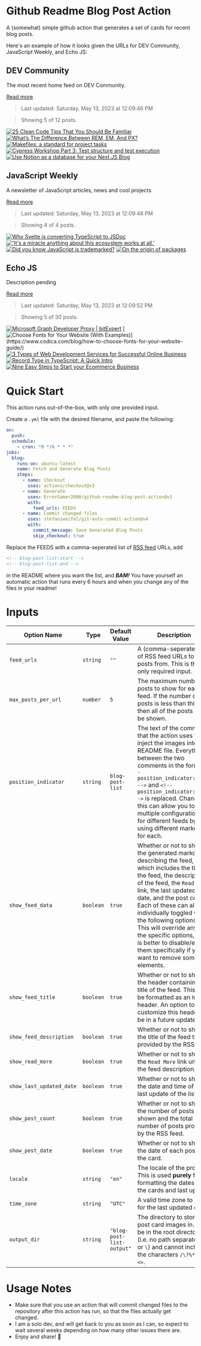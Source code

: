 # Github Readme Blog Post Action

A (somewhat) simple github action that generates a set of cards for recent blog posts.

Here's an example of how it looks given the URLs for DEV Community, JavaScript Weekly, and Echo JS:

<!-- post-list:start -->
## DEV Community

The most recent home feed on DEV Community.

[Read more](https://dev.to)
> Last updated: Saturday, May 13, 2023 at 12:09:46 PM

> Showing 5 of 12 posts.

[![25 Clean Code Tips That You Should Be Familiar](https://raw.githubusercontent.com/ErrorGamer2000/github-readme-blog-post-action/main/generated_files/DEV_Community/25_Clean_Code_Tips_That_You_Should_Be_Familiar.svg)](https://dev.to/sardarmudassaralikhan/25-clean-code-tips-that-you-should-be-familiar-53ek)
[![What’s The Difference Between REM, EM, And PX?](https://raw.githubusercontent.com/ErrorGamer2000/github-readme-blog-post-action/main/generated_files/DEV_Community/What’s_The_Difference_Between_REM__EM__And_PX_.svg)](https://dev.to/saurabhkumar/whats-the-difference-between-rem-em-and-px-59lb)
[![Makefiles: a standard for project tasks](https://raw.githubusercontent.com/ErrorGamer2000/github-readme-blog-post-action/main/generated_files/DEV_Community/Makefiles__a_standard_for_project_tasks.svg)](https://dev.to/joeljuca/makefiles-a-standard-for-project-tasks-31b)
[![Cypress Workshop Part 3: Test structure and test execution](https://raw.githubusercontent.com/ErrorGamer2000/github-readme-blog-post-action/main/generated_files/DEV_Community/Cypress_Workshop_Part_3__Test_structure_and_test_execution.svg)](https://dev.to/viktorijafilipov/cypress-workshop-part-3-test-structure-and-test-execution-1llf)
[![Use Notion as a database for your Next.JS Blog](https://raw.githubusercontent.com/ErrorGamer2000/github-readme-blog-post-action/main/generated_files/DEV_Community/Use_Notion_as_a_database_for_your_Next.JS_Blog.svg)](https://dev.to/martinp/use-notion-as-a-database-for-your-nextjs-blog-195p)


## JavaScript Weekly

A newsletter of JavaScript articles, news and cool projects

[Read more](https://javascriptweekly.com/)
> Last updated: Saturday, May 13, 2023 at 12:09:48 PM

> Showing 4 of 4 posts.

[![Why Svelte is converting TypeScript to JSDoc](https://raw.githubusercontent.com/ErrorGamer2000/github-readme-blog-post-action/main/generated_files/JavaScript_Weekly/Why_Svelte_is_converting_TypeScript_to_JSDoc.svg)](https://javascriptweekly.com/issues/638)
[!['It's a miracle anything about this ecosystem works at all.'](https://raw.githubusercontent.com/ErrorGamer2000/github-readme-blog-post-action/main/generated_files/JavaScript_Weekly/'It's_a_miracle_anything_about_this_ecosystem_works_at_all.'.svg)](https://javascriptweekly.com/issues/637)
[![Did you know JavaScript is trademarked?](https://raw.githubusercontent.com/ErrorGamer2000/github-readme-blog-post-action/main/generated_files/JavaScript_Weekly/Did_you_know_JavaScript_is_trademarked_.svg)](https://javascriptweekly.com/issues/636)
[![On the origin of packages](https://raw.githubusercontent.com/ErrorGamer2000/github-readme-blog-post-action/main/generated_files/JavaScript_Weekly/On_the_origin_of_packages.svg)](https://javascriptweekly.com/issues/635)


## Echo JS

Description pending

[Read more](
http://www.echojs.com
)
> Last updated: Saturday, May 13, 2023 at 12:09:52 PM

> Showing 5 of 30 posts.

[![Microsoft Graph Developer Proxy | bitExpert](https://raw.githubusercontent.com/ErrorGamer2000/github-readme-blog-post-action/main/generated_files/_Echo_JS_/Microsoft_Graph_Developer_Proxy___bitExpert.svg)](https://blog.bitexpert.de/blog/ms_graph_developer_proxy)
[![Choose Fonts for Your Website (With Examples)](https://raw.githubusercontent.com/ErrorGamer2000/github-readme-blog-post-action/main/generated_files/_Echo_JS_/Choose_Fonts_for_Your_Website_(With_Examples).svg)](https://www.codica.com/blog/how-to-choose-fonts-for-your-website-guide/)
[![3 Types of Web Development Services for Successful Online Business](https://raw.githubusercontent.com/ErrorGamer2000/github-readme-blog-post-action/main/generated_files/_Echo_JS_/3_Types_of_Web_Development_Services_for_Successful_Online_Business.svg)](https://www.estatic-infotech.com/blog/post/three-types-of-web-development-services-for-successful-online-business)
[![Record Type in TypeScript: A Quick Intro](https://raw.githubusercontent.com/ErrorGamer2000/github-readme-blog-post-action/main/generated_files/_Echo_JS_/Record_Type_in_TypeScript__A_Quick_Intro.svg)](https://dmitripavlutin.com/typescript-record/)
[![Nine Easy Steps to Start your Ecommerce Business](https://raw.githubusercontent.com/ErrorGamer2000/github-readme-blog-post-action/main/generated_files/_Echo_JS_/Nine_Easy_Steps_to_Start_your_Ecommerce_Business.svg)](https://www.estatic-infotech.com/blog/post/nine-easy-steps-to-start-your-ecommerce-business)


<!-- post-list:end -->

# Quick Start

This action runs out-of-the-box, with only one provided input.

Create a `.yml` file with the desired filename, and paste the following:

```yml
on:
  push:
  schedule:
    - cron: "0 */6 * * *"
jobs:
  blog:
    runs-on: ubuntu-latest
    name: Fetch and Generate Blog Posts
    steps:
      - name: Checkout
        uses: actions/checkout@v3
      - name: Generate
        uses: ErrorGamer2000/github-readme-blog-post-action@v1
        with:
          feed_urls: FEEDS
      - name: Commit changed files
        uses: stefanzweifel/git-auto-commit-action@v4
        with:
          commit_message: Save Generated Blog Posts
          skip_checkout: true
```

Replace the FEEDS with a comma-seperated list of [RSS feed](https://rss.com/blog/how-do-rss-feeds-work/) URLs, add

```md
<!-- blog-post-list:start -->
<!-- blog-post-list:end -->
```

in the README where you want the list, and **_BAM!_** You have yourself an automatic action that runs every 6 hours and when you change any of the files in your readme!

# Inputs

<table>
  <thead>
    <tr>
      <th>Option Name</th>
      <th>Type</th>
      <th>Default Value</th>
      <th>Description</th>
    </tr>
  </thead>
  <tbody>
    <tr>
      <td><code>feed_urls</code></td>
      <td><code>string</code></td>
      <td><code>""</code></td>
      <td>A (comma-seperated) list of RSS feed URLs to load posts from. This is the only required input.</td>
    </tr>
    <tr>
      <td><code>max_posts_per_url</code></td>
      <td><code>number</code></td>
      <td><code>5</code></td>
      <td>The maximum number of posts to show for each feed. If the number of posts is less than this, then all of the posts will be shown.</td>
    </tr>
    <tr>
      <td><code>position_indicator</code></td>
      <td><code>string</code></td>
      <td><code>blog-post-list</code></td>
      <td>The text of the comments that the action uses to inject the images into the README file. Everything between the two comments in the form <code>&lt;!-- position_indicator:start --&gt;</code> and <code>&lt;!-- position_indicator:end --&gt;</code> is replaced. Changing this can allow you to use multiple configurations for different feeds by using different markers for each.</td>
    </tr>
    <tr>
      <td><code>show_feed_data</code></td>
      <td><code>boolean</code></td>
      <td><code>true</code></td>
      <td>Whether or not to show the generated markdown describing the feed, which includes the title of the feed, the description of the feed, the <code>Read More</code> link, the last updated date, and the post count. Each of these can also be individually toggled with the following options. This will override any of the specific options, so it is better to disable/enable them specifically if you want to remove some elements.</td>
    </tr>
    <tr>
      <td><code>show_feed_title</code></td>
      <td><code>boolean</code></td>
      <td><code>true</code></td>
      <td>Whether or not to show the header containing the title of the feed. This will be formatted as an <code>h2</code> header. An option to customize this header will be in a future update.</td>
    </tr>
    <tr>
      <td><code>show_feed_description</code></td>
      <td><code>boolean</code></td>
      <td><code>true</code></td>
      <td>Whether or not to show the title of the feed that is provided by the RSS feed.</td>
    </tr>
    <tr>
      <td><code>show_read_more</code></td>
      <td><code>boolean</code></td>
      <td><code>true</code></td>
      <td>Whether or not to show the <code>Read More</code> link under the feed description.</td>
    </tr>
    <tr>
      <td><code>show_last_updated_date</code></td>
      <td><code>boolean</code></td>
      <td><code>true</code></td>
      <td>Whether or not to show the date and time of the last update of the list.</td>
    </tr>
    <tr>
      <td><code>show_post_count</code></td>
      <td><code>boolean</code></td>
      <td><code>true</code></td>
      <td>Whether or not to show the number of posts shown and the total number of posts provided by the RSS feed.</td>
    </tr>
    <tr>
      <td><code>show_post_date</code></td>
      <td><code>boolean</code></td>
      <td><code>true</code></td>
      <td>Whether or not to show the date of each post on the card.</td>
    </tr>
    <tr>
      <td><code>locale</code></td>
      <td><code>string</code></td>
      <td><code>"en"</code></td>
      <td>The locale of the project. This is used <strong>purely</strong> for formatting the dates of the cards and last update.</td>
    </tr>
    <tr>
      <td><code>time_zone</code></td>
      <td><code>string</code></td>
      <td><code>"UTC"</code></td>
      <td>A valid time zone to use for the last updated date.</td>
    </tr>
    <tr>
      <td><code>output_dir</code></td>
      <td><code>string</code></td>
      <td><code>"blog-post-list-output"</code></td>
      <td>The directory to store the post card images in. Must be in the root directory (i.e. no path separators <code>/</code> or <code>\</code>) and cannot include the characters <code>/\?%*:|"&lt;&gt;</code>.</td>
    </tr>
<!--
    <tr>
      <td><code></code></td>
      <td><cde></cde></td>
      <td><code></code></td>
      <td></td>
    </tr>
-->
  </tbody>
</table>

# Usage Notes

- Make sure that you use an action that will commit changed files to the repository after this action has run, so that the files actually get changed.
- I am a solo dev, and will get back to you as soon as I can, so expect to wait several weeks depending on how many other issues there are.
- Enjoy and share! 🤗
